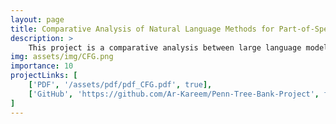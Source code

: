 ```yaml
---
layout: page
title: Comparative Analysis of Natural Language Methods for Part-of-Speech Tagging
description: >
    This project is a comparative analysis between large language models (LLMs) and traditional methods for part of speech tagging of natural language using a tagged subset of the widely used Penn Treebank dataset and a domain-specific dataset from the BioNLP STc challenge. LLMs, such as GPT-3 and BERT-style models, have shown remarkable performance in various NLP tasks, including part of speech tagging, and may offer advantages in terms of their ability to capture contextual information and handle long-range dependencies compared to more traditional methods. On the other hand, more traditional models have been widely used for part of speech tagging, exemplified by parsers such as the Stanford Parser, and the part of speech taggers available in the Natural Language Toolkit (NLTK) library in Python. We evaluate the accuracy of several models and provide insights into the strengths and weaknesses of each approach for part of speech tagging. This information informs the choice of modeling technique for similar applications and contributes to the understanding of the trade-offs between LLMs and PCFGs in part of speech tagging of natural language text.
img: assets/img/CFG.png
importance: 10
projectLinks: [
    ['PDF', '/assets/pdf/pdf_CFG.pdf', true], 
    ['GitHub', 'https://github.com/Ar-Kareem/Penn-Tree-Bank-Project', false], 
]
---
```

